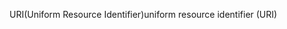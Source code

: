 <span data-ttu-id="de3f1-101">URI(Uniform Resource Identifier)</span><span class="sxs-lookup"><span data-stu-id="de3f1-101">uniform resource identifier (URI)</span></span>